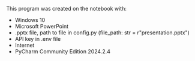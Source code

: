 This program was created on the notebook with:

  * Windows 10
  * Microsoft PowerPoint
  * .pptx file, path to file in config.py (file_path: str = r"presentation.pptx")
  * API key in .env file
  * Internet
  * PyCharm Community Edition 2024.2.4
